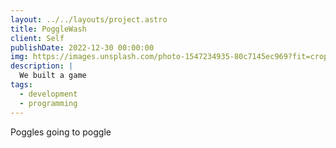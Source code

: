 ```yaml
---
layout: ../../layouts/project.astro
title: PoggleWash
client: Self
publishDate: 2022-12-30 00:00:00
img: https://images.unsplash.com/photo-1547234935-80c7145ec969?fit=crop&w=1400&h=700&q=75
description: |
  We built a game
tags:
  - development
  - programming
---
```


Poggles going to poggle
